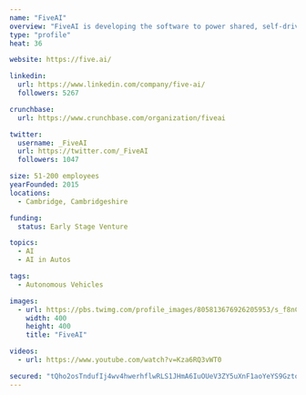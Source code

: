 ```yaml
---
name: "FiveAI"
overview: "FiveAI is developing the software to power shared, self-driving vehicle services in Europe."
type: "profile"
heat: 36

website: https://five.ai/

linkedin:
  url: https://www.linkedin.com/company/five-ai/
  followers: 5267

crunchbase:
  url: https://www.crunchbase.com/organization/fiveai

twitter:
  username: _FiveAI
  url: https://twitter.com/_FiveAI
  followers: 1047

size: 51-200 employees
yearFounded: 2015
locations:
  - Cambridge, Cambridgeshire

funding:
  status: Early Stage Venture

topics:
  - AI
  - AI in Autos

tags:
  - Autonomous Vehicles

images:
  - url: https://pbs.twimg.com/profile_images/805813676926205953/s_f8nCWI_400x400.jpg
    width: 400
    height: 400
    title: "FiveAI"

videos:
  - url: https://www.youtube.com/watch?v=Kza6RQ3vWT0

secured: "tQho2osTndufIj4wv4hwerhflwRLS1JHmA6IuOUeV3ZY5uXnF1aoYeYS9GztolgShDxIquVca+ylHLAi46+yI1jcmjy4YSB2duRDdOyUjoN0PTGpxg03/rpuSgvRZ3HkDbnqd2CyloQxQUc5B3/rHYTcXMvjCtF2b9+GdmVPbMwnbLzAdCvjWrHxiw3OKJwGFNgrQH5C35EgnatCGeGmTGwUUTxR3jKFjR8xldul5dR1z7E233vGdalM1b1r8rYzWU4XCUktap5d2V+dKP7cR0ual1LZ3pWIDbcQKusC12G5HIjSItTIkqAkTSpF3UNE;i1ILsy/dtfN67Kj6dzETXQ=="
---
```



